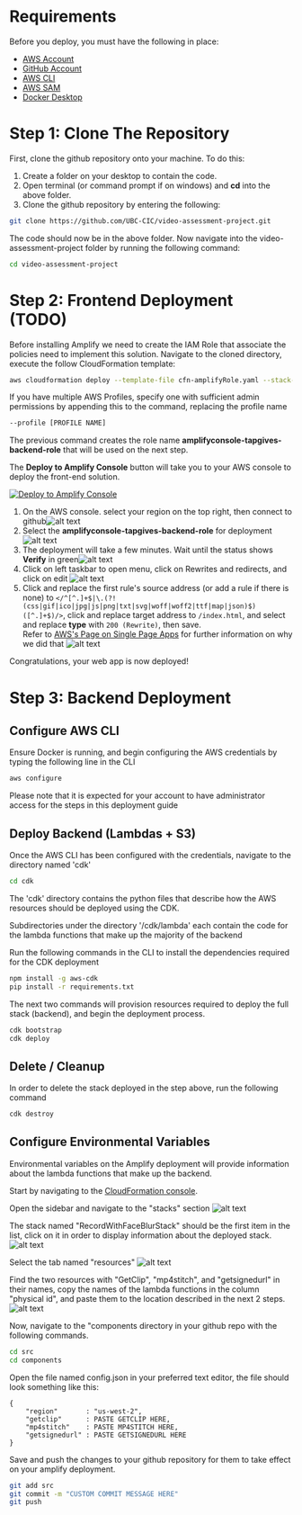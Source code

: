 # Requirements

Before you deploy, you must have the following in place:
*  [AWS Account](https://aws.amazon.com/account/) 
*  [GitHub Account](https://github.com/) 
*  [AWS CLI](https://aws.amazon.com/cli/) 
*  [AWS SAM](https://docs.aws.amazon.com/serverless-application-model/latest/developerguide/serverless-sam-cli-install.html)
*  [Docker Desktop](https://www.docker.com/products/docker-desktop/)  


# Step 1: Clone The Repository

First, clone the github repository onto your machine. To do this:
1. Create a folder on your desktop to contain the code.
2. Open terminal (or command prompt if on windows) and **cd** into the above folder.
3. Clone the github repository by entering the following:
```bash
git clone https://github.com/UBC-CIC/video-assessment-project.git
```

The code should now be in the above folder. Now navigate into the video-assessment-project folder by running the following command:
```bash
cd video-assessment-project
```


# Step 2: Frontend Deployment (TODO)

Before installing Amplify we need to create the IAM Role that associate the policies need to implement this solution. 
Navigate to the cloned directory, execute the follow CloudFormation template:

```bash
aws cloudformation deploy --template-file cfn-amplifyRole.yaml --stack-name amplifyconsole-tapgives-backend-role --capabilities CAPABILITY_NAMED_IAM
```

If you have multiple AWS Profiles, specify one with sufficient admin permissions by appending this to the command, replacing the profile name 

```bash
--profile [PROFILE NAME]
```
The previous command creates the role name **amplifyconsole-tapgives-backend-role** that will be used on the next step.

The **Deploy to Amplify Console** button will take you to your AWS console to deploy the front-end solution.

<a href="https://console.aws.amazon.com/amplify/home#/deploy?repo=https://github.com/UBC-CIC/TapGives">
    <img src="https://oneclick.amplifyapp.com/button.svg" alt="Deploy to Amplify Console">
</a>

1. On the AWS console. select your region on the top right, then connect to github![alt text](images/amplify-console-01.png)
2. Select the **amplifyconsole-tapgives-backend-role** for deployment![alt text](images/amplify-console-02.png)
3. The deployment will take a few minutes.  Wait until the status shows **Verify** in green![alt text](images/amplify-console-03.png)
4. Click on left taskbar to open menu, click on Rewrites and redirects, and click on edit ![alt text](images/amplify-console-04.png)
5. Click and replace the first rule's source address (or add a rule if there is none) to ```</^[^.]+$|\.(?!(css|gif|ico|jpg|js|png|txt|svg|woff|woff2|ttf|map|json)$)([^.]+$)/>```, click and replace target address to ```/index.html```, and select and replace **type** with ```200 (Rewrite)```, then save.  
Refer to [AWS's Page on Single Page Apps](https://docs.aws.amazon.com/amplify/latest/userguide/redirects.html#redirects-for-single-page-web-apps-spa) for further information on why we did that
![alt text](images/amplify-console-05.png)

Congratulations, your web app is now deployed!



# Step 3: Backend Deployment

## Configure AWS CLI
Ensure Docker is running, and begin configuring the AWS credentials by typing the following line in the CLI
```bash
aws configure
```
Please note that it is expected for your account to have administrator access for the steps in this deployment guide

## Deploy Backend (Lambdas + S3)
Once the AWS CLI has been configured with the credentials, navigate to the directory named 'cdk' 
```bash
cd cdk
```
The 'cdk' directory contains the python files that describe how the AWS resources should be deployed using the CDK. 

Subdirectories under the directory '/cdk/lambda' each contain the code for the lambda functions that make up the majority of the backend

Run the following commands in the CLI to install the dependencies required for the CDK deployment
```bash
npm install -g aws-cdk
pip install -r requirements.txt
```

The next two commands will provision resources required to deploy the full stack (backend), and begin the deployment process.
```bash
cdk bootstrap
cdk deploy
```
## Delete / Cleanup
In order to delete the stack deployed in the step above, run the following command
```bash
cdk destroy
```

## Configure Environmental Variables
Environmental variables on the Amplify deployment will provide information about the lambda functions that make up the backend. 

Start by navigating to the [CloudFormation console](https://us-west-2.console.aws.amazon.com/cloudformation/home?region=us-west-2#/).

Open the sidebar and navigate to the "stacks" section
![alt text](images/mainmenu.png)

The stack named "RecordWithFaceBlurStack" should be the first item in the list, click on it in order to display information about the deployed stack.
![alt text](images/stackmenu.png)

Select the tab named "resources"
![alt text](images/resources.png)

Find the two resources with "GetClip", "mp4stitch", and "getsignedurl" in their names, copy the names of the lambda functions in the column "physical id", and paste them to the location described in the next 2 steps.
![alt text](images/lambdaname.png)

Now, navigate to the "components directory in your github repo with the following commands.
```bash
cd src
cd components
```

Open the file named config.json in your preferred text editor, the file should look something like this:
```
{
    "region"       : "us-west-2",
    "getclip"      : PASTE GETCLIP HERE,
    "mp4stitch"    : PASTE MP4STITCH HERE,
    "getsignedurl" : PASTE GETSIGNEDURL HERE
}
```

Save and push the changes to your github repository for them to take effect on your amplify deployment.
```bash
git add src
git commit -m "CUSTOM COMMIT MESSAGE HERE"
git push
```
